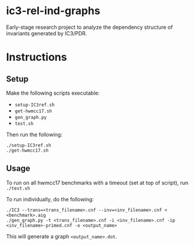 # ic3-rel-ind-graphs
Early-stage research project to analyze the dependency structure of invariants generated by IC3/PDR.

# Instructions

## Setup
Make the following scripts executable:
* `setup-IC3ref.sh`
* `get-hwmcc17.sh`
* `gen_graph.py`
* `test.sh`

Then run the following:
```
./setup-IC3ref.sh
./get-hwmcc17.sh
```

## Usage
To run on all hwmcc17 benchmarks with a timeout (set at top of script), run `./test.sh`

To run individually, do the following:
```
./IC3 --trans=<trans_filename>.cnf --inv=<inv_filename>.cnf < <benchmark>.aig
./gen_graph.py -t <trans_filename>.cnf -i <inv_filename>.cnf -ip <inv_filename>-primed.cnf -o <output_name>
```

This will generate a graph `<output_name>.dot`.
